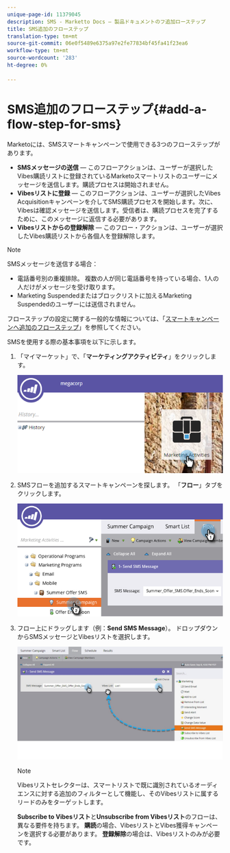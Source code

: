 ```yaml
---
unique-page-id: 11379045
description: SMS - Marketto Docs — 製品ドキュメントのフ追加ローステップ
title: SMS追加のフローステップ
translation-type: tm+mt
source-git-commit: 06e0f5489e6375a97e2fe77834bf45fa41f23ea6
workflow-type: tm+mt
source-wordcount: '283'
ht-degree: 0%

---
```



# SMS追加のフローステップ{#add-a-flow-step-for-sms}

Marketoには、SMSスマートキャンペーンで使用できる3つのフローステップがあります。

* **SMSメッセージの送信**  — このフローアクションは、ユーザーが選択したVibes購読リストに登録されているMarketoスマートリストのユーザーにメッセージを送信します。購読プロセスは開始されません。
* **Vibesリストに登録**  — このフローアクションは、ユーザーが選択したVibes Acquisitionキャンペーンを介してSMS購読プロセスを開始します。次に、Vibesは確認メッセージを送信します。受信者は、購読プロセスを完了するために、このメッセージに返信する必要があります。
* **Vibesリストからの登録解除**  — このフロー・アクションは、ユーザーが選択したVibes購読リストから各個人を登録解除します。

>[!NOTE]
>
>SMSメッセージを送信する場合：
>
>* 電話番号別の重複排除。 複数の人が同じ電話番号を持っている場合、1人の人だけがメッセージを受け取ります。
>* Marketing Suspendedまたはブロックリストに加えるMarketing Suspendedのユーザーには送信されません。


フローステップの設定に関する一般的な情報については、「[スマートキャンペーンへ追加のフローステップ](/help/marketo/product-docs/core-marketo-concepts/smart-campaigns/flow-actions/add-a-flow-step-to-a-smart-campaign.md)」を参照してください。

SMSを使用する際の基本事項を以下に示します。

1. 「マイマーケット」で、「**マーケティングアクティビティ**」をクリックします。

   ![](assets/image2016-7-28-11-3a41-3a17.png)

1. SMSフローを追加するスマートキャンペーンを探します。 「**フロー**」タブをクリックします。

   ![](assets/image2016-7-28-11-3a43-3a41.png)

1. フロー上にドラッグします（例：**Send SMS Message**）。 ドロップダウンからSMSメッセージとVibesリストを選択します。

   ![](assets/send-sms-message-hands.jpg)

   >[!NOTE]
   >
   >Vibesリストセレクターは、スマートリストで既に識別されているオーディエンスに対する追加のフィルターとして機能し、そのVibesリストに属するリードのみをターゲットします。
   >
   >**Subscribe to Vibesリスト**&#x200B;と&#x200B;**Unsubscribe from Vibesリスト**&#x200B;のフローは、異なる要件を持ちます。 **購読**&#x200B;の場合、VibesリストとVibes獲得キャンペーンを選択する必要があります。 **登録解除**&#x200B;の場合は、Vibesリストのみが必要です。
